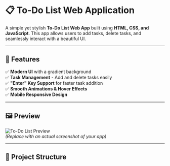 # 📋 To-Do List Web Application

A simple yet stylish **To-Do List Web App** built using **HTML, CSS, and JavaScript**. This app allows users to add tasks, delete tasks, and seamlessly interact with a beautiful UI.  

---

## 🌟 Features

✅ **Modern UI** with a gradient background  
✅ **Task Management** - Add and delete tasks easily  
✅ **"Enter" Key Support** for faster task addition  
✅ **Smooth Animations & Hover Effects**  
✅ **Mobile Responsive Design**  

---

## 🖼️ Preview

![To-Do List Preview](preview.png)  
*(Replace with an actual screenshot of your app)*

---

## 📂 Project Structure

